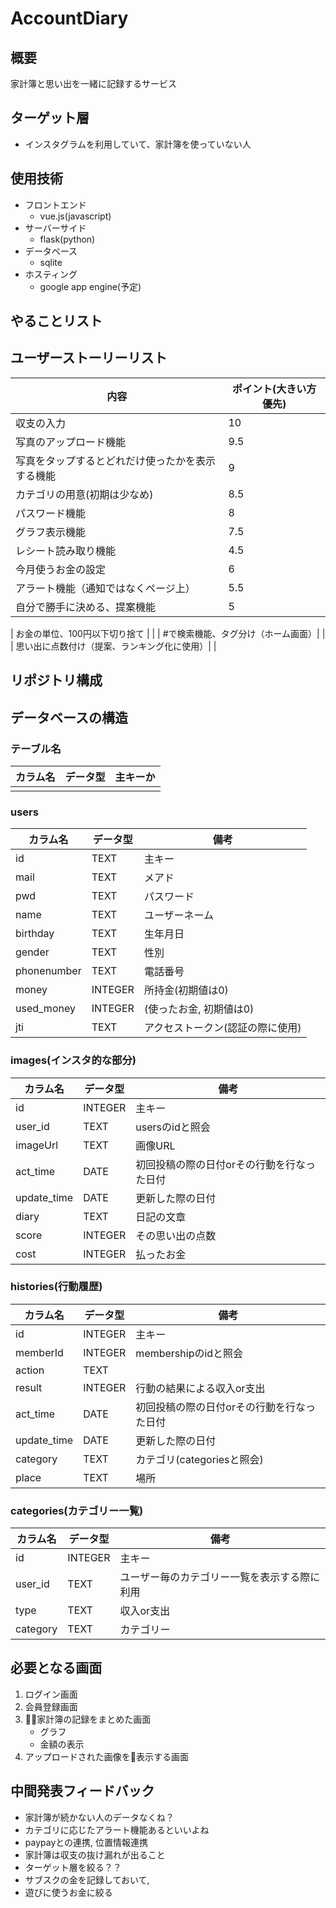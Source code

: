 # AccountDiary
## 概要
家計簿と思い出を一緒に記録するサービス

## ターゲット層
- インスタグラムを利用していて、家計簿を使っていない人

## 使用技術
- フロントエンド
    - vue.js(javascript)
- サーバーサイド
    - flask(python)
- データベース
    - sqlite
- ホスティング
    - google app engine(予定)

## やることリスト
<!-- ### ~/10/22
| 名前 | やること |
| --- | --- |
| 田原 | データベースの設計<br>フロントエンドの作成 |
| 蔵丸 | 画面のレイアウトの設計<br>サービスの背景を掘り下げる |
| 小柴 | サーバーサイドの作成<br>データベースの設計 |
| 佐藤 | 画面のレイアウトの設計<br>サービスの背景を掘り下げる |
| 塩津 | サーバーサイドの作成<br>データベースの設計 | -->

## ユーザーストーリーリスト
| 内容 | ポイント(大きい方優先) |
| --- | --- |
| 収支の入力 | 10 |
| 写真のアップロード機能 | 9.5 |
| 写真をタップするとどれだけ使ったかを表示する機能 | 9 |
| カテゴリの用意(初期は少なめ)| 8.5 |
| パスワード機能 | 8 |
| グラフ表示機能 | 7.5 |
| レシート読み取り機能 | 4.5 |
| 今月使うお金の設定 | 6 |
| アラート機能（通知ではなくページ上） | 5.5 |
| 自分で勝手に決める、提案機能 | 5 |

| お金の単位、100円以下切り捨て | |
| #で検索機能、タグ分け（ホーム画面）| |
| 思い出に点数付け（提案、ランキング化に使用）| |

## リポジトリ構成

## データベースの構造
### テーブル名
| カラム名 | データ型 | 主キーか |
| --- | --- | --- |
||||

### users
| カラム名 | データ型 | 備考 |
| --- | --- | --- |
| id | TEXT | 主キー |
| mail | TEXT | メアド |
| pwd | TEXT | パスワード |
| name | TEXT | ユーザーネーム |
| birthday | TEXT | 生年月日 |
| gender | TEXT | 性別 |
| phonenumber | TEXT | 電話番号 |
| money | INTEGER | 所持金(初期値は0) |
| used_money | INTEGER | (使ったお金, 初期値は0) |
| jti | TEXT | アクセストークン(認証の際に使用) |

### images(インスタ的な部分)
| カラム名 | データ型 | 備考 |
| --- | --- | --- |
| id | INTEGER | 主キー |
| user_id | TEXT | usersのidと照会 |
| imageUrl | TEXT | 画像URL |
| act_time | DATE | 初回投稿の際の日付orその行動を行なった日付 |
| update_time | DATE | 更新した際の日付 |
| diary | TEXT | 日記の文章 |
| score | INTEGER | その思い出の点数 |
| cost | INTEGER | 払ったお金 |

### histories(行動履歴)
| カラム名 | データ型 | 備考 |
| --- | --- | --- |
| id | INTEGER | 主キー |
| memberId | INTEGER | membershipのidと照会 |
| action | TEXT |  |
| result | INTEGER | 行動の結果による収入or支出 |
| act_time | DATE | 初回投稿の際の日付orその行動を行なった日付 |
| update_time | DATE | 更新した際の日付 |
| category | TEXT | カテゴリ(categoriesと照会) |
| place | TEXT | 場所 |

### categories(カテゴリー一覧)
| カラム名 | データ型 | 備考 |
| --- | --- | --- |
| id | INTEGER | 主キー |
| user_id | TEXT | ユーザー毎のカテゴリー一覧を表示する際に利用 |
| type | TEXT | 収入or支出 |
| category | TEXT | カテゴリー |



## 必要となる画面
1. ログイン画面
1. 会員登録画面
1. 家計簿の記録をまとめた画面
    - グラフ
    - 金額の表示
1. アップロードされた画像を表示する画面

## 中間発表フィードバック
- 家計簿が続かない人のデータなくね？
- カテゴリに応じたアラート機能あるといいよね
- paypayとの連携, 位置情報連携
- 家計簿は収支の抜け漏れが出ること
- ターゲット層を絞る？？
- サブスクの金を記録しておいて,
- 遊びに使うお金に絞る